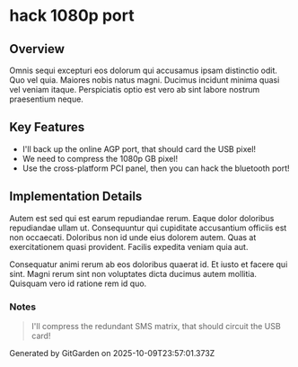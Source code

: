 # hack 1080p port

## Overview
Omnis sequi excepturi eos dolorum qui accusamus ipsam distinctio odit. Quo vel quia. Maiores nobis natus magni. Ducimus incidunt minima quasi vel veniam itaque. Perspiciatis optio est vero ab sint labore nostrum praesentium neque.

## Key Features
- I'll back up the online AGP port, that should card the USB pixel!
- We need to compress the 1080p GB pixel!
- Use the cross-platform PCI panel, then you can hack the bluetooth port!

## Implementation Details
Autem est sed qui est earum repudiandae rerum. Eaque dolor doloribus repudiandae ullam ut. Consequuntur qui cupiditate accusantium officiis est non occaecati. Doloribus non id unde eius dolorem autem. Quas at exercitationem quasi provident. Facilis expedita veniam quia aut.
 Consequatur animi rerum ab eos doloribus quaerat id. Et iusto et facere qui sint. Magni rerum sint non voluptates dicta ducimus autem mollitia. Quisquam vero id ratione rem id quo.

### Notes
> I'll compress the redundant SMS matrix, that should circuit the USB card!

Generated by GitGarden on 2025-10-09T23:57:01.373Z